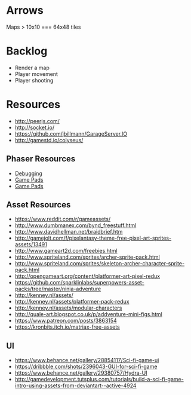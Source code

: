 # Arrows

Maps > 10x10  === 64x48 tiles

# Backlog
* Render a map
* Player movement
* Player shooting



# Resources
* http://peerjs.com/
* http://socket.io/
* https://github.com/jbillmann/GarageServer.IO
* http://gamestd.io/colyseus/


## Phaser Resources
* [Debugging](https://gamedevacademy.org/how-to-debug-phaser-games/)
* [Game Pads](http://phaser.io/examples/v2/input/gamepad-debug)
* [Game Pads](http://phaser.io/examples/v2/input/gamepad)


## Asset Resources
* https://www.reddit.com/r/gameassets/
* http://www.dumbmanex.com/bynd_freestuff.html
* http://www.davidhellman.net/braidbrief.htm
* http://gamejolt.com/f/pixelantasy-theme-free-pixel-art-sprites-assets/13491
* http://www.gameart2d.com/freebies.html
* http://www.spriteland.com/sprites/archer-sprite-pack.html
* http://www.spriteland.com/sprites/skeleton-archer-character-sprite-pack.html
* http://opengameart.org/content/platformer-art-pixel-redux
* https://github.com/sparklinlabs/superpowers-asset-packs/tree/master/ninja-adventure
* http://kenney.nl/assets/
* http://kenney.nl/assets/platformer-pack-redux
* http://kenney.nl/assets/modular-characters
* http://quale-art.blogspot.co.uk/p/addventure-mini-figs.html
* https://www.patreon.com/posts/3863154
* https://kronbits.itch.io/matriax-free-assets


## UI
* https://www.behance.net/gallery/28854117/Sci-fi-game-ui
* https://dribbble.com/shots/2396043-GUI-for-sci-fi-game
* https://www.behance.net/gallery/29380757/Hydra-UI
* http://gamedevelopment.tutsplus.com/tutorials/build-a-sci-fi-game-intro-using-assets-from-deviantart--active-4924

